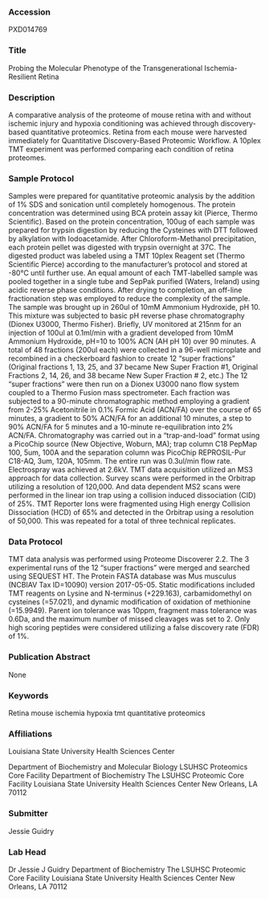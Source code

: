 ### Accession
PXD014769

### Title
Probing the Molecular Phenotype of the Transgenerational Ischemia-Resilient Retina

### Description
A comparative analysis of the proteome of mouse retina with and without ischemic injury and hypoxia conditioning was achieved through discovery-based quantitative proteomics. Retina from each mouse were harvested immediately for Quantitative Discovery-Based Proteomic Workflow. A 10plex TMT experiment was performed comparing each condition of retina proteomes.

### Sample Protocol
Samples were prepared for quantitative proteomic analysis by the addition of 1% SDS and sonication until completely homogenous. The protein concentration was determined using BCA protein assay kit (Pierce, Thermo Scientific). Based on the protein concentration, 100ug of each sample was prepared for trypsin digestion by reducing the Cysteines with DTT followed by alkylation with Iodoacetamide. After Chloroform-Methanol precipitation, each protein pellet was digested with trypsin overnight at 37C. The digested product was labeled using a TMT 10plex Reagent set (Thermo Scientific Pierce) according to the manufacturer’s protocol and stored at -80°C until further use.  An equal amount of each TMT-labelled sample was pooled together in a single tube and SepPak purified (Waters, Ireland) using acidic reverse phase conditions. After drying to completion, an off-line fractionation step was employed to reduce the complexity of the sample. The sample was brought up in 260ul of 10mM Ammonium Hydroxide, pH 10. This mixture was subjected to basic pH reverse phase chromatography (Dionex U3000, Thermo Fisher). Briefly, UV monitored at 215nm for an injection of 100ul at 0.1ml/min with a gradient developed from 10mM Ammonium Hydroxide, pH=10 to 100% ACN (AH pH 10) over 90 minutes. A total of 48 fractions (200ul each) were collected in a 96-well microplate and recombined in a checkerboard fashion to create 12 “super fractions” (Original fractions 1, 13, 25, and 37 became New Super Fraction #1, Original Fractions 2, 14, 26, and 38 became New Super Fraction # 2, etc.)  The 12 “super fractions” were then run on a Dionex U3000 nano flow system coupled to a Thermo Fusion mass spectrometer. Each fraction was subjected to a 90-minute chromatographic method employing a gradient from 2-25% Acetonitrile in 0.1% Formic Acid (ACN/FA) over the course of 65 minutes, a gradient to 50% ACN/FA for an additional 10 minutes, a step to 90% ACN/FA for 5 minutes and a 10-minute re-equilibration into 2% ACN/FA. Chromatography was carried out in a “trap-and-load” format using a PicoChip source (New Objective, Woburn, MA); trap column C18 PepMap 100, 5um, 100A and the separation column was PicoChip REPROSIL-Pur C18-AQ, 3um, 120A, 105mm. The entire run was 0.3ul/min flow rate. Electrospray was achieved at 2.6kV.  TMT data acquisition utilized an MS3 approach for data collection. Survey scans were performed in the Orbitrap utilizing a resolution of 120,000. And data dependent MS2 scans were performed in the linear ion trap using a collision induced dissociation (CID) of 25%. TMT Reporter Ions were fragmented using High energy Collision Dissociation (HCD) of 65% and detected in the Orbitrap using a resolution of 50,000. This was repeated for a total of three technical replicates.

### Data Protocol
TMT data analysis was performed using Proteome Discoverer 2.2. The 3 experimental runs of the 12 “super fractions” were merged and searched using SEQUEST HT. The Protein FASTA database was Mus musculus (NCBIAV Tax ID=10090) version 2017-05-05. Static modifications included TMT reagents on Lysine and N-terminus (+229.163), carbamidomethyl on cysteines (=57.021), and dynamic modification of oxidation of methionine (=15.9949). Parent ion tolerance was 10ppm, fragment mass tolerance was 0.6Da, and the maximum number of missed cleavages was set to 2. Only high scoring peptides were considered utilizing a false discovery rate (FDR) of 1%.

### Publication Abstract
None

### Keywords
Retina mouse ischemia hypoxia tmt quantitative proteomics

### Affiliations
Louisiana State University Health Sciences Center

Department of Biochemistry and Molecular Biology
LSUHSC Proteomics Core Facility
Department of Biochemistry The LSUHSC Proteomic Core Facility Louisiana State University Health Sciences Center New Orleans, LA 70112

### Submitter
Jessie Guidry

### Lab Head
Dr Jessie J Guidry
Department of Biochemistry The LSUHSC Proteomic Core Facility Louisiana State University Health Sciences Center New Orleans, LA 70112


